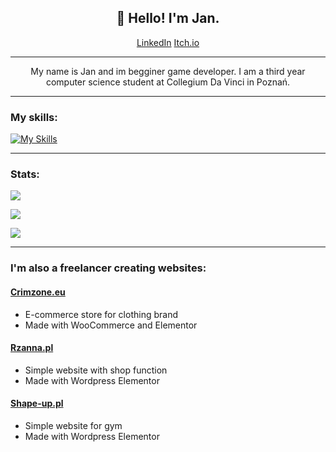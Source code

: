 <h2 align="center">👋 Hello! I'm Jan.</h2>

<p align="center"><a href="https://www.linkedin.com/in/jan-kwiatkowski-633215271/">LinkedIn</a> <a href="https://guad3lup3.itch.io">Itch.io</a></p>

---

<p align="center">My name is Jan and im begginer game developer. I am a third year computer science student at Collegium Da Vinci in Poznań.</p>

---

<h3>My skills:</h3>

[![My Skills](https://skillicons.dev/icons?i=cs,unity,html,js,css,php,git,wordpress)](https://skillicons.dev)

---

<h3>Stats:</h3>

![](https://github-readme-stats.vercel.app/api?username=kwiatkowskijan&theme=tokyonight&include_all_commits=false&count_private=true) <br>

![](https://github-readme-streak-stats.herokuapp.com/?user=kwiatkowskijan&theme=tokyonight) <br>

![](https://github-readme-stats.vercel.app/api/top-langs/?username=kwiatkowskijan&theme=tokyonight&include_all_commits=false&count_private=true&layout=compact)

---

<h3>I'm also a freelancer creating websites:</h3>

<h4><a href="https://crimzone.eu">Crimzone.eu</a></h4>
<ul>
<li>E-commerce store for clothing brand</li>
<li>Made with WooCommerce and Elementor</li>
</ul>

<h4><a href="https://rzanna.pl">Rzanna.pl</a></h4>
<ul>
<li>Simple website with shop function</li>
<li>Made with Wordpress Elementor</li>
</ul>

<h4><a href="https://shape-up.pl">Shape-up.pl</a></h4>
<ul>
<li>Simple website for gym</li>
<li>Made with Wordpress Elementor</li>
</ul>
